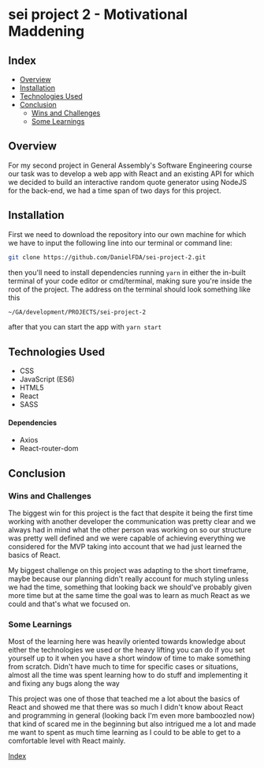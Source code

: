 # sei project 2 - Motivational Maddening

## Index
* [Overview](./README.md#overview)
* [Installation](./README.md#installation)
* [Technologies Used](./README.md#technologies-used)
* [Conclusion](./README.md#conclusion)
	* [Wins and Challenges](./README.md#wins-and-challenges)
	* [Some Learnings](./README.md#some-learnings)
## Overview 

For my second project in General Assembly's Software Engineering course our task was to develop a web app with React and an existing API for which we decided to build an interactive random quote generator using NodeJS for the back-end, we had a time span of two days for this project.

## Installation

First we need to download the repository into our own machine for which we have to input the following line into our terminal or command line:
```bash 
git clone https://github.com/DanielFDA/sei-project-2.git
```
then you'll need to install dependencies running `yarn` in either the in-built terminal of your code editor or cmd/terminal, making sure you're inside the root of the project. The address on the terminal should look something like this
```bash 
~/GA/development/PROJECTS/sei-project-2
```
after that you can start the app with `yarn start`


## Technologies Used
* CSS
* JavaScript (ES6)
* HTML5
* React
* SASS

#### Dependencies
* Axios
* React-router-dom


## Conclusion
### Wins and Challenges

The biggest win for this project is the fact that despite it being the first time working with another developer the communication was pretty clear and we always had in mind what the other person was working on so our structure was pretty well defined and we were capable of achieving everything we considered for the MVP taking into account that we had just learned the basics of React.

My biggest challenge on this project was adapting to the short timeframe, maybe because our planning didn't really account for much styling unless we had the time, something that looking back we should've probably given more time but at the same time the goal was to learn as much React as we could and that's what we focused on. 

### Some Learnings

Most of the learning here was heavily oriented towards knowledge about either the technologies we used or the heavy lifting you can do if you set yourself up to it when you have a short window of time to make something from scratch. Didn't have much to time for specific cases or situations, almost all the time was spent learning how to do stuff and implementing it and fixing any bugs along the way

This project was one of those that teached me a lot about the basics of React and showed me that there was so much I didn't know about React and programming in general (looking back I'm even more bamboozled now) that kind of scared me in the beginning but also intrigued me a lot and made me want to spent as much time learning as I could to be able to get to a comfortable level with React mainly.


[Index](./README.md##index)